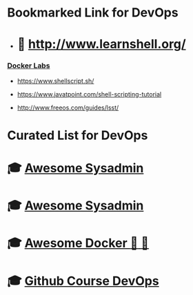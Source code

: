 # Bookmarked Link for DevOps


* # :muscle: http://www.learnshell.org/

### [Docker Labs](https://github.com/docker/labs)

* https://www.shellscript.sh/

* https://www.javatpoint.com/shell-scripting-tutorial

* http://www.freeos.com/guides/lsst/

# Curated List for DevOps

 # :mortar_board: [Awesome Sysadmin](https://github.com/kahun/awesome-sysadmin)
 # :mortar_board: [Awesome Sysadmin](https://github.com/kahun/awesome-sysadmin)
 # :mortar_board: [Awesome Docker  :whale:  :whale:](https://github.com/veggiemonk/awesome-docker)
 # :mortar_board: [Github Course DevOps](https://github.com/CSC-DevOps/Course)



